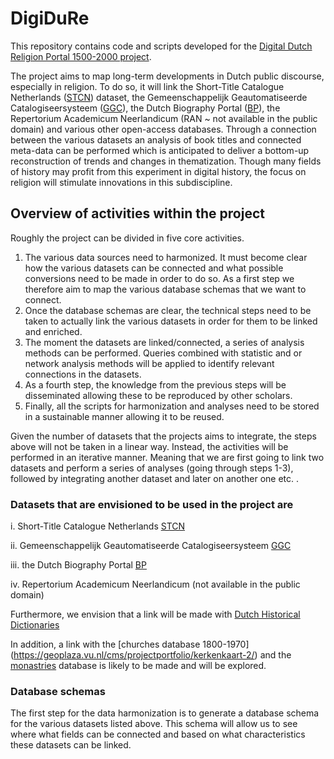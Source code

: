 # DigiDuRe
This repository contains code and scripts developed for the [Digital Dutch Religion Portal 1500-2000 project](https://research-software-directory.org/projects/digidure).

The project aims to map long-term developments in Dutch public discourse, especially in religion. To do so, it will link the Short-Title Catalogue Netherlands ([STCN]( http://data.bibliotheken.nl/doc/dataset/stcn)) dataset, the Gemeenschappelijk Geautomatiseerde Catalogiseersysteem ([GGC](https://www.oclc.org/nl/ggc.html)), the Dutch Biography Portal ([BP](www.biografischportaal.nl)), the Repertorium Academicum Neerlandicum (RAN ~ not available in the public domain) and various other open-access databases. 
Through a connection between the various datasets an analysis of book titles and connected meta-data can be performed which is anticipated to deliver a bottom-up reconstruction of trends and changes in thematization. Though many fields of history may profit from this experiment in digital history, the focus on religion will stimulate innovations in this subdiscipline.

## Overview of activities within the project

Roughly the project can be divided in five core activities. 

1. The various data sources need to harmonized. It must become clear how the various datasets can be connected and what possible conversions need to be made in order to do so. As a first step we therefore aim to map the various database schemas that we want to connect. 
2. Once the database schemas are clear, the technical steps need to be taken to actually link the various datasets in order for them to be linked and enriched.
3. The moment the datasets are linked/connected, a series of analysis methods can be performed. Queries combined with statistic and or network analysis methods will be applied to identify relevant connections in the datasets. 
4. As a fourth step, the knowledge from the previous steps will be disseminated allowing these to be reproduced by other scholars. 
5. Finally, all the scripts for harmonization and analyses need to be stored in a sustainable manner allowing it to be reused.

Given the number of datasets that the projects aims to integrate, the steps above will not be taken in a linear way. Instead, the activities will be performed in an iterative manner. Meaning that we are first going to link two datasets and perform a series of analyses (going through steps 1-3), followed by integrating another dataset and later on another one etc. . 
### Datasets that are envisioned to be used in the project are

i.  Short-Title Catalogue Netherlands [STCN](http://data.bibliotheken.nl/doc/dataset/stcn)

ii. Gemeenschappelijk Geautomatiseerde Catalogiseersysteem [GGC](https://www.oclc.org/nl/ggc.html)

iii. the Dutch Biography Portal [BP](www.biografischportaal.nl)

iv. Repertorium Academicum Neerlandicum (not available in the public domain)


Furthermore, we envision that a link will be made with [Dutch Historical Dictionaries](https://ivdnt.org/woordenboeken/historische-woordenboeken/#historical-dictionaries)

In addition, a link with the [churches database 1800-1970] (https://geoplaza.vu.nl/cms/projectportfolio/kerkenkaart-2/) and the [monastries](https://geoplaza.vu.nl/cms/projectportfolio/kloosterkaart/) database is likely to be made and will be explored.


### Database schemas 

The first step for the data harmonization is to generate a database schema for the various datasets listed above. This schema will allow us to see where what fields can be connected and based on what characteristics these datasets can be linked.
